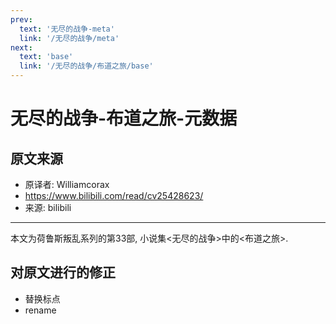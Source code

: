 ```yaml
---
prev:
  text: '无尽的战争-meta'
  link: '/无尽的战争/meta'
next:
  text: 'base'
  link: '/无尽的战争/布道之旅/base'
---
```


# 无尽的战争-布道之旅-元数据

## 原文来源

+ 原译者: Williamcorax
+ <https://www.bilibili.com/read/cv25428623/>
+ 来源: bilibili

--------

本文为荷鲁斯叛乱系列的第33部, 小说集<无尽的战争>中的<布道之旅>.

## 对原文进行的修正

+ 替换标点
+ rename
